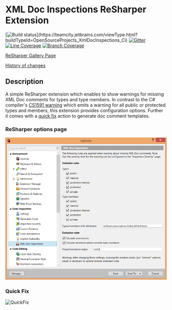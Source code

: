 # XML Doc Inspections ReSharper Extension

[![Build status](https://teamcity.jetbrains.com/app/rest/builds/buildType:(id:OpenSourceProjects_XmlDocInspections_Ci),branch:master,running:any/statusIcon.svg)](https://teamcity.jetbrains.com/viewType.html?buildTypeId=OpenSourceProjects_XmlDocInspections_Ci)
[![Gitter](https://badges.gitter.im/Join%20Chat.svg)](https://gitter.im/ulrichb/XmlDocInspections?utm_source=badge&utm_medium=badge&utm_campaign=pr-badge)
<a href="https://teamcity.jetbrains.com/viewType.html?buildTypeId=OpenSourceProjects_XmlDocInspections_Ci&branch=master"><img src="https://dl.dropbox.com/s/8p9d03ycoy4nf06/master-linecoverage.svg" alt="Line Coverage" title="Line Coverage"></a>
<a href="https://teamcity.jetbrains.com/viewType.html?buildTypeId=OpenSourceProjects_XmlDocInspections_Ci&branch=master"><img src="https://dl.dropbox.com/s/ywhaxs30rto3ezm/master-branchcoverage.svg" alt="Branch Coverage" title="Branch Coverage"></a>

[ReSharper Gallery Page](https://resharper-plugins.jetbrains.com/packages/ReSharper.XmlDocInspections/)

[History of changes](History.md)

## Description

A simple ReSharper extension which enables to show warnings for missing XML Doc comments for types and type members. In contrast to the C# compiler's [CS1591 warning](https://msdn.microsoft.com/en-us/library/zk18c1w9.aspx) which emits a warning for all public or protected types and members, this extension provides configuration options. Further it comes with a [quick fix](#quick-fix) action to generate doc comment templates.

### ReSharper options page

<img src="/Doc/OptionsPage.png" alt="Options Page" width="780" />

### Quick Fix

<img src="/Doc/QuickFix.gif" alt="QuickFix" width="520" />
